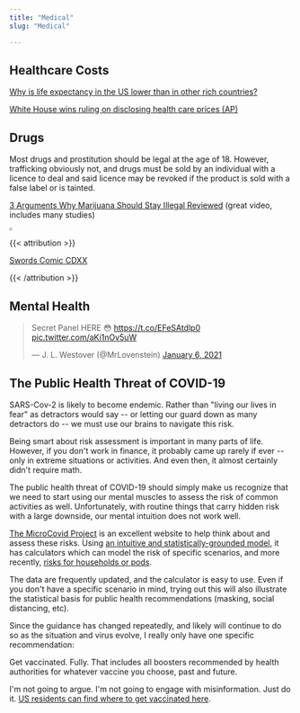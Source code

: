 ```yaml
---
title: "Medical"
slug: "Medical"

---
```


## Healthcare Costs

[Why is life expectancy in the US lower than in other rich countries?](https://ourworldindata.org/us-life-expectancy-low)

[White House wins ruling on disclosing health care prices (AP)](https://apnews.com/article/donald-trump-politics-kayleigh-mcenany-courts-f0700210fe86004255f68f15d12e9932)

## Drugs

Most drugs and prostitution should be legal at the age of 18. However, trafficking obviously not, and drugs must be sold by an individual with a licence to deal and said licence may be revoked if the product is sold with a false label or is tainted.

<a href="https://www.youtube.com/watch?v=kP15q815Saw">3 Arguments Why Marijuana Should Stay Illegal Reviewed</a> (great video, includes many studies)

<img src="https://swordscomic.com/media/Swords420bT.png" style="zoom:33%;" />

{{< attribution >}}

[Swords Comic CDXX](https://swordscomic.com/comic/CDXX/)

{{< /attribution >}}

## Mental Health

<blockquote class="twitter-tweet"><p lang="en" dir="ltr">Secret Panel HERE 😳 <a href="https://t.co/EFeSAtdlp0">https://t.co/EFeSAtdlp0</a> <a href="https://t.co/aKi1nOv5uW">pic.twitter.com/aKi1nOv5uW</a></p>&mdash; J. L. Westover (@MrLovenstein) <a href="https://twitter.com/MrLovenstein/status/1346811848482545664?ref_src=twsrc%5Etfw">January 6, 2021</a></blockquote> <script async src="https://platform.twitter.com/widgets.js" charset="utf-8"></script>

## The Public Health Threat of COVID-19

SARS-Cov-2 is likely to become endemic. Rather than "living our lives in fear" as detractors would say -- or letting our guard down as many detractors do -- we must use our brains to navigate this risk.

Being smart about risk assessment is important in many parts of life. However, if you don't work in finance, it probably came up rarely if ever -- only in extreme situations or activities. And even then, it almost certainly didn't require math.

The public health threat of COVID-19 should simply make us recognize that we need to start using our mental muscles to assess the risk of common activities as well. Unfortunately, with routine things that carry hidden risk with a large downside, our mental intuition does not work well.

[The MicroCovid Project](https://www.microcovid.org/) is an excellent website to help think about and assess these risks. Using [an intuitive and statistically-grounded model](https://www.microcovid.org/paper/2-riskiness), it has calculators which can model the risk of specific scenarios, and more recently, [risks for households or pods](https://www.microcovid.org/tracker/quickstart).

The data are frequently updated, and the calculator is easy to use. Even if you don't have a specific scenario in mind, trying out this will also illustrate the statistical basis for public health recommendations (masking, social distancing, etc).

Since the guidance has changed repeatedly, and likely will continue to do so as the situation and virus evolve, I really only have one specific recommendation:

Get vaccinated. Fully. That includes all boosters recommended by health authorities for whatever vaccine you choose, past and future.

I'm not going to argue. I'm not going to engage with misinformation. Just do it. [US residents can find where to get vaccinated here](https://www.vaccines.gov/).
